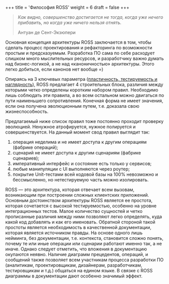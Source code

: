 +++
title = 'Философия ROSS'
weight = 6
draft = false
+++

> *Как видно, совершенство достигается не тогда, когда уже нечего прибавить, но когда уже ничего нельзя отнять.*
> 
> Антуан де Сент-Экзюпери

Основная концепция архитектуры ROSS заключается в том, чтобы сделать процесс проектирования и рефакторинга по возможности простым и предсказуемым. Разработка ПО сама по себе расходует слишком много мыслительных ресурсов, и разработчику важно думать над бизнес-логикой, а не над «каноничностью» архитектуры. Этого легко добиться, если канонов нет вообще =)

Опираясь на 3 ключевых параметра ([пластичность, тестируемость и наглядность](../introduction/three-pillars)), ROSS предлагает 4 строительных блока, различия между которыми четко определены коротким набором правил. Необходимо лишь соблюдать эти правила, а во всем остальном можно двигаться по пути наименьшего сопротивления. Конечная форма не имеет значения, если она получена эволюционным путем, т.е. доказала свою жизнеспособность.

Предлагаемый ниже список правил тоже постоянно проходит проверку эволюцией. Ненужное атрофируется, нужное полируется и совершенствуется. На данный момент свод правил выглядит так:

1. операция неделима и не имеет доступа к другим операциям (фабрике операций);
2. сценарий не имеет доступа к другим сценариям (фабрике сценариев);
3. императивный интерфейс и состояние есть только у сервисов;
4. любые манипуляции с UI выполняются через роутер;
5. покрытие Unit-тестами всей кодовой базы на 100% невозможно и бессмысленно, но нетестируемую часть можно изолировать.

ROSS — это архитектура, которая отвечает всем вызовам, возникающим при построении сложных клиентских приложений. Основным достоинством архитектуры ROSS является ее простота, которая сочетается с высокой тестируемостью, особенно на уровне интеграционных тестов. Малое количество сущностей и четко прописанные различия между ними позволяют легко определять, куда какой код добавлять и как его именовать. Обратной стороной такой простоты является необходимость в качественной документации, которая является источником правды. На основе одного лишь нейминга, без документации, т.е. контекста, становится сложно понять, почему те или иные операции или сценарии работают именно так, а не иначе. Однако следует отметить, что вложения в документацию окупаются неявно. Наличие диаграмм прецедентов, операций, и сообщений также позволяет всем участникам процесса разработки ПО (аналитикам, проектировщикам, дизайнерам, разработчикам, тестировщикам и т.д.) общаться на едином языке. В связке с ROSS диаграммы в документации дают особенно значимый эффект.
